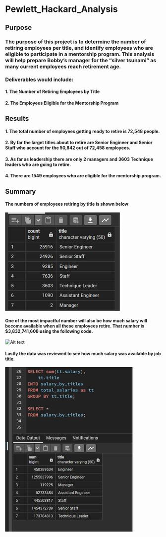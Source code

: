 # Pewlett_Hackard_Analysis

## Purpose
### The purpose of this project is to determine the number of retiring employees per title, and identify employees who are eligible to participate in a mentorship program. This analysis will help prepare Bobby’s manager for the “silver tsunami” as many current employees reach retirement age.
### Deliverables would include:
####  1. The Number of Retiring Employees by Title
####  2. The Employees Eligible for the Mentorship Program

## Results
####  1.    The total number of employees getting ready to retire is 72,548 people.
####  2.    By far the larget titles about to retire are Senior Engineer and Senior Staff who account for the 50,842 out of 72,458 employees.
####  3.    As far as leadership there are only 2 managers and 3603 Technique leaders who are going to retire.     
####  4.    There are 1549 employees who are eligible for the mentorship program.


## Summary
#### The numbers of employees retiring by title is shown below
![Alt text](Data/retirement_title.png)
#### One of the most impactful number will also be how much salary will become available when all these employees retire.  That number is $3,832,741,608 using the following code.  
![Alt text](Data/Screenshot%202022-12-20%20100159.png)
#### Lastly the data was reviewed to see how much salary was available by job title.  
![Alt text](Data/salary_by_title.png)

